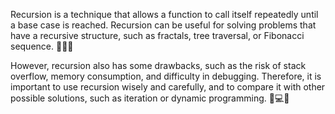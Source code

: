 Recursion is a technique that allows a function to call itself repeatedly until a base case is reached. Recursion can be useful for solving problems that have a recursive structure, such as fractals, tree traversal, or Fibonacci sequence. 🌳🌀🐇

However, recursion also has some drawbacks, such as the risk of stack overflow, memory consumption, and difficulty in debugging. Therefore, it is important to use recursion wisely and carefully, and to compare it with other possible solutions, such as iteration or dynamic programming. 🧠💻🔎
